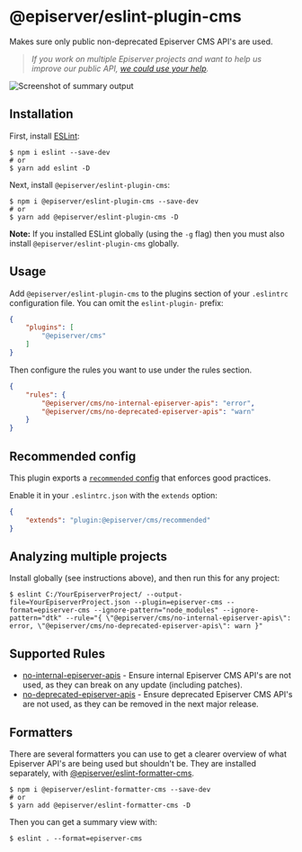 # @episerver/eslint-plugin-cms

Makes sure only public non-deprecated Episerver CMS API's are used.

> _If you work on multiple Episerver projects and want to help us improve our public API, [we could use your help](https://github.com/seriema/eslint-plugin-episerver-cms/blob/master/say-hello.md)._

![Screenshot of summary output](https://github.com/seriema/eslint-plugin-episerver-cms/blob/master/summary.png?raw=true)

## Installation

First, install [ESLint](http://eslint.org):

```shell
$ npm i eslint --save-dev
# or
$ yarn add eslint -D
```

Next, install `@episerver/eslint-plugin-cms`:

```shell
$ npm i @episerver/eslint-plugin-cms --save-dev
# or
$ yarn add @episerver/eslint-plugin-cms -D
```

**Note:** If you installed ESLint globally (using the `-g` flag) then you must also install `@episerver/eslint-plugin-cms` globally.

## Usage

Add `@episerver/eslint-plugin-cms` to the plugins section of your `.eslintrc` configuration file. You can omit the `eslint-plugin-` prefix:

```json
{
    "plugins": [
        "@episerver/cms"
    ]
}
```

Then configure the rules you want to use under the rules section.

```json
{
    "rules": {
        "@episerver/cms/no-internal-episerver-apis": "error",
        "@episerver/cms/no-deprecated-episerver-apis": "warn"
    }
}
```

## Recommended config

This plugin exports a [`recommended` config](https://github.com/seriema/eslint-plugin-episerver-cms/blob/master/lib/index.js) that enforces good practices.

Enable it in your `.eslintrc.json` with the `extends` option:

```json
{
    "extends": "plugin:@episerver/cms/recommended"
}
```

## Analyzing multiple projects

Install globally (see instructions above), and then run this for any project:

```shell
$ eslint C:/YourEpiserverProject/ --output-file=YourEpiserverProject.json --plugin=episerver-cms --format=episerver-cms --ignore-pattern="node_modules" --ignore-pattern="dtk" --rule="{ \"@episerver/cms/no-internal-episerver-apis\": error, \"@episerver/cms/no-deprecated-episerver-apis\": warn }"
```

## Supported Rules

* [no-internal-episerver-apis](https://github.com/seriema/eslint-plugin-episerver-cms/blob/master/docs/rules/no-internal-episerver-apis.md) - Ensure internal Episerver CMS API's are not used, as they can break on any update (including patches).
* [no-deprecated-episerver-apis](https://github.com/seriema/eslint-plugin-episerver-cms/blob/master/docs/rules/no-deprecated-episerver-apis.md) - Ensure deprecated Episerver CMS API's are not used, as they can be removed in the next major release.


## Formatters

There are several formatters you can use to get a clearer overview of what Episerver API's are being used but shouldn't be. They are installed separately, with [@episerver/eslint-formatter-cms](https://github.com/seriema/eslint-formatter-episerver-cms).

```shell
$ npm i @episerver/eslint-formatter-cms --save-dev
# or
$ yarn add @episerver/eslint-formatter-cms -D
```

Then you can get a summary view with:

```shell
$ eslint . --format=episerver-cms
```

